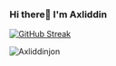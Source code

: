 ### Hi there👋 I'm Axliddin

[![GitHub Streak](https://streak-stats.demolab.com/?user=Axliddinjon&theme=dark)](https://git.io/streak-stats)
<p align="left"> <img src="https://github-readme-stats.vercel.app/api?username=Axliddinjon&show_icons=true&theme=gotham" alt="Axliddinjon" />
<!--
**Axliddinjon/Axliddinjon** is a ✨ _special_ ✨ repository because its `README.md` (this file) appears on your GitHub profile.

Here are some ideas to get you started:

- 🔭 I’m currently working on ...
- 🌱 I’m currently learning ...
- 👯 I’m looking to collaborate on ...
- 🤔 I’m looking for help with ...
- 💬 Ask me about ...
- 📫 How to reach me: ...
- 😄 Pronouns: ...
- ⚡ Fun fact: ...
-->
